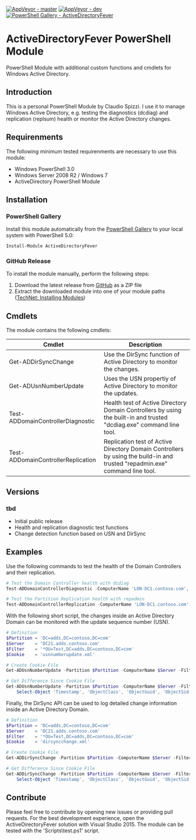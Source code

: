 [![AppVeyor - master](https://ci.appveyor.com/api/projects/status/518dlu3j7r78yejs/branch/master?svg=true)](https://ci.appveyor.com/project/claudiospizzi/ActiveDirectoryFever/branch/master)
[![AppVeyor - dev](https://ci.appveyor.com/api/projects/status/518dlu3j7r78yejs/branch/dev?svg=true)](https://ci.appveyor.com/project/claudiospizzi/ActiveDirectoryFever/branch/dev)
[![PowerShell Gallery - ActiveDirectoryFever](https://img.shields.io/badge/PowerShell%20Gallery-ActiveDirectoryFever-0072C6.svg)](https://www.powershellgallery.com/packages/ActiveDirectoryFever)


# ActiveDirectoryFever PowerShell Module

PowerShell Module with additional custom functions and cmdlets for Windows
Active Directory.


## Introduction

This is a personal PowerShell Module by Claudio Spizzi. I use it to manage
Windows Active Directory, e.g. testing the diagnostics (dcdiag) and replication
(replsum) health or monitor the Active Directory changes.


## Requirenments

The following minimum tested requirenments are necessary to use this module:

- Windows PowerShell 3.0
- Windows Server 2008 R2 / Windows 7
- ActiveDirectory PowerShell Module


## Installation

### PowerShell Gallery

Install this module automatically from the [PowerShell Gallery](https://www.powershellgallery.com/packages/ActiveDirectoryFever)
to your local system with PowerShell 5.0:

```powershell
Install-Module ActiveDirectoryFever
```

### GitHub Release

To install the module manually, perform the following steps:

1. Download the latest release from [GitHub](https://github.com/claudiospizzi/ActiveDirectoryFever/releases)
   as a ZIP file
2. Extract the downloaded module into one of your module paths ([TechNet: Installing Modules](https://technet.microsoft.com/en-us/library/dd878350))


## Cmdlets

The module contains the following cmdlets:

| Cmdlet                             | Description                                                                                                                 |
| ---------------------------------- | --------------------------------------------------------------------------------------------------------------------------- |
| Get-ADDirSyncChange                | Use the DirSync function of Active Directory to monitor the changes.                                                        |
| Get-ADUsnNumberUpdate              | Uses the USN propertiy of Active Directory to monitor the updates.                                                          |
| Test-ADDomainControllerDiagnostic  | Health test of Active Directory Domain Controllers by using the built-in and trusted "dcdiag.exe" command line tool.        |
| Test-ADDomainControllerReplication | Replication test of Active Directory Domain Controllers by using the build-in and trusted "repadmin.exe" command line tool. |


## Versions

### tbd

- Initial public release
- Health and replication diagnostic test functions
- Change detection function based on USN and DirSync


## Examples

Use the following commands to test the health of the Domain Controllers and
their replication.

```powershell
# Test the Domain Controller health with dcdiag
Test-ADDomainControllerDiagnostic -ComputerName 'LON-DC1.contoso.com', 'LON-DC2.contoso.com'

# Test the Partition Replication health with repadmin
Test-ADDomainControllerReplication -ComputerName 'LON-DC1.contoso.com', 'LON-DC2.contoso.com'
```

With the following short script, the changes inside an Active Directory Domain
can be monitored with the update sequence number (USN).

```powershell
# Definition
$Partition = 'DC=adds,DC=contoso,DC=com'
$Server    = 'DC21.adds.contoso.com'
$Filter    = '*OU=Test,DC=adds,DC=contoso,DC=com'
$Cookie    = 'usnnumberupdate.xml'

# Create Cookie File
Get-ADUsnNumberUpdate -Partition $Partition -ComputerName $Server -FilterWildcard $Filter -CookieFile $Cookie -Once

# Get Difference Since Cookie File
Get-ADUsnNumberUpdate -Partition $Partition -ComputerName $Server -FilterWildcard $Filter -CookieFile $Cookie -CookieReadOnly -Once |
    Select-Object 'Timestamp', 'ObjectClass', 'ObjectGuid', 'ObjectSid', 'Identity', 'Account', 'Action', 'Field', 'Value' | Out-GridView
```

Finally, the DirSync API can be used to log detailed change information inside
an Active Directory Domain.

```powershell
# Definition
$Partition = 'DC=adds,DC=contoso,DC=com'
$Server    = 'DC21.adds.contoso.com'
$Filter    = '*OU=Test,DC=adds,DC=contoso,DC=com'
$Cookie    = 'dirsyncchange.xml'

# Create Cookie File
Get-ADDirSyncChange -Partition $Partition -ComputerName $Server -FilterWildcard $Filter -CookieFile $Cookie -Once

# Get Difference Since Cookie File
Get-ADDirSyncChange -Partition $Partition -ComputerName $Server -FilterWildcard $Filter -CookieFile $Cookie -CookieReadOnly -Once |
    Select-Object 'Timestamp', 'ObjectClass', 'ObjectGuid', 'ObjectSid', 'Identity', 'Account', 'Action', 'Field', 'Value' | Out-GridView
```


## Contribute

Please feel free to contribute by opening new issues or providing pull requests.
For the best development experience, open the ActiveDirectoryFever solution with
Visual Studio 2015. The module can be tested with the 'Scripts\test.ps1' script.
